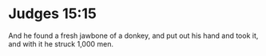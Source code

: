 # Judges 15:15

And he found a fresh jawbone of a donkey, and put out his hand and took it, and with it he struck 1,000 men.
